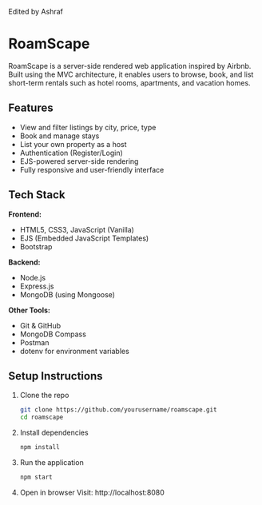 Edited by Ashraf

# RoamScape

RoamScape is a server-side rendered web application inspired by Airbnb. Built using the MVC architecture, it enables users to browse, book, and list short-term rentals such as hotel rooms, apartments, and vacation homes.

## Features

- View and filter listings by city, price, type
- Book and manage stays
- List your own property as a host
- Authentication (Register/Login)
- EJS-powered server-side rendering
- Fully responsive and user-friendly interface

## Tech Stack

**Frontend:**
- HTML5, CSS3, JavaScript (Vanilla)
- EJS (Embedded JavaScript Templates)
- Bootstrap

**Backend:**
- Node.js
- Express.js
- MongoDB (using Mongoose)

**Other Tools:**
- Git & GitHub
- MongoDB Compass
- Postman
- dotenv for environment variables

## Setup Instructions

1. Clone the repo

   ```bash
   git clone https://github.com/yourusername/roamscape.git
   cd roamscape
   
2. Install dependencies
     ```bash
   npm install
   
3. Run the application
    ```bash
    npm start

4. Open in browser
     Visit: http://localhost:8080

